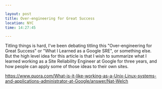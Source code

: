 ```yaml
---

layout: post
title: Over-engineering for Great Success
location: NYC
time: 14:27:45

---
```


Titling things is hard, I've been debating titling this "Over-engineering for Great Success" or "What I Learned as a Google SRE", or something else. But the high level idea for this article is that I wish to summarize what I learned working as a Site Reliability Engineer at Google for three years, and how people can apply some of those ideas to their own sites.

https://www.quora.com/What-is-it-like-working-as-a-Unix-Linux-systems-and-applications-administrator-at-Google/answer/Nat-Welch


